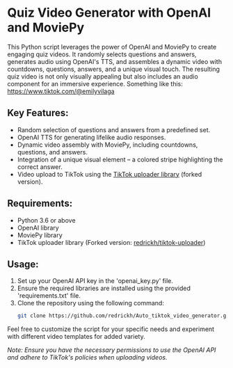 # Quiz Video Generator with OpenAI and MoviePy

This Python script leverages the power of OpenAI and MoviePy to create engaging quiz videos. It randomly selects questions and answers, generates audio using OpenAI's TTS, and assembles a dynamic video with countdowns, questions, answers, and a unique visual touch. The resulting quiz video is not only visually appealing but also includes an audio component for an immersive experience.
Something like this: https://www.tiktok.com/@emilyvilaga

## Key Features:
- Random selection of questions and answers from a predefined set.
- OpenAI TTS for generating lifelike audio responses.
- Dynamic video assembly with MoviePy, including countdowns, questions, and answers.
- Integration of a unique visual element – a colored stripe highlighting the correct answer.
- Video upload to TikTok using the [TikTok uploader library](https://github.com/redrickh/tiktok-uploader) (forked version).

## Requirements:
- Python 3.6 or above
- OpenAI library
- MoviePy library
- TikTok uploader library (Forked version: [redrickh/tiktok-uploader](https://github.com/redrickh/tiktok-uploader))

## Usage:
1. Set up your OpenAI API key in the 'openai_key.py' file.
2. Ensure the required libraries are installed using the provided 'requirements.txt' file.
3. Clone the repository using the following command:
   ```bash
   git clone https://github.com/redrickh/Auto_tiktok_video_generator.git

Feel free to customize the script for your specific needs and experiment with different video templates for added variety.

*Note: Ensure you have the necessary permissions to use the OpenAI API and adhere to TikTok's policies when uploading videos.*

